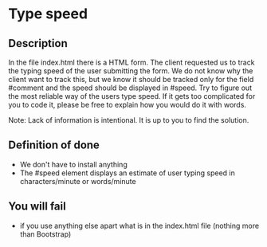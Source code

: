 # Type speed

## Description
In the file index.html there is a HTML form.
The client requested us to track the typing speed of the user submitting the form.
We do not know why the client want to track this, but we know it should be tracked only for the field #comment and the speed should be displayed in #speed.
Try to figure out the most reliable way of the users type speed.
If it gets too complicated for you to code it, please be free to explain how you would do it with words.

Note: Lack of information is intentional. It is up to you to find the solution.


## Definition of done
* We don't have to install anything
* The #speed element displays an estimate of user typing speed in characters/minute or words/minute

## You will fail
* if you use anything else apart what is in the index.html file (nothing more than Bootstrap)
